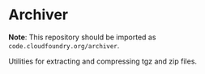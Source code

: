 # Archiver

**Note**: This repository should be imported as `code.cloudfoundry.org/archiver`.

Utilities for extracting and compressing tgz and zip files.
